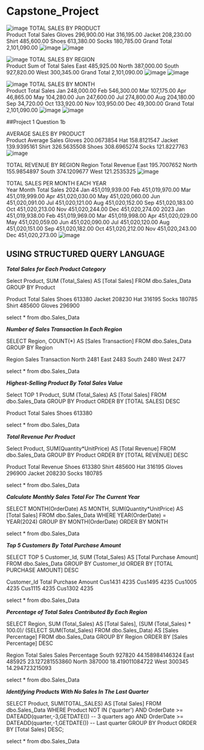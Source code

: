 # Capstone_Project

![image](https://github.com/user-attachments/assets/6d001534-3da8-4f61-b3ef-4219e77b24a2)
TOTAL SALES BY PRODUCT	
Product	 Total Sales
Gloves	 296,900.00 
Hat	 316,195.00 
Jacket	 208,230.00 
Shirt	 485,600.00 
Shoes	 613,380.00 
Socks	 180,785.00 
Grand Total	 2,101,090.00 
![image](https://github.com/user-attachments/assets/7378c5f0-a345-4fa5-b524-fb31f61815da)
![image](https://github.com/user-attachments/assets/37801fc4-9444-459e-a7bd-9aba94b904b4)



![image](https://github.com/user-attachments/assets/67963caa-14f4-4ada-b287-40afc3aefb0c)
TOTAL SALES BY REGION	
Product	Sum of Total Sales
East	 485,925.00 
North	 387,000.00 
South	 927,820.00 
West	 300,345.00 
Grand Total	 2,101,090.00 
![image](https://github.com/user-attachments/assets/6dc9e424-fdad-40ad-a923-e30df68e04dc)
![image](https://github.com/user-attachments/assets/dc2a2386-87b8-45c2-977d-c77ee0ef4b27)



![image](https://github.com/user-attachments/assets/b877cf44-6e0b-4222-923c-5bc44a301f55)
TOTAL SALES BY MONTH	
Product	 Total Sales
Jan	 248,000.00 
Feb	 546,300.00 
Mar	 107,175.00 
Apr	 46,865.00 
May	 104,280.00 
Jun	 247,600.00 
Jul	 274,800.00 
Aug	 204,180.00 
Sep	 34,720.00 
Oct	 133,920.00 
Nov	 103,950.00 
Dec	 49,300.00 
Grand Total	 2,101,090.00 
![image](https://github.com/user-attachments/assets/9a296e04-ee33-4197-bea0-2c5dc872bf6a)
![image](https://github.com/user-attachments/assets/5977d204-5efe-4482-9cd0-50347c383b63)


##Project 1 Question 1b

AVERAGE SALES BY PRODUCT	
Product	Average Sales
Gloves	200.0673854
Hat	158.8121547
Jacket	139.9395161
Shirt	326.5635508
Shoes	308.6965274
Socks	121.8227763
![image](https://github.com/user-attachments/assets/de918abc-8968-467c-8c01-40fd670997a5)


TOTAL REVENUE BY REGION	
Region	Total Revenue
East	195.7007652
North	155.9854897
South	374.1209677
West	121.2535325
![image](https://github.com/user-attachments/assets/439568a6-a99a-42e6-a0f7-1a6bb8df6714)


TOTAL SALES PER MONTH EACH YEAR		
Year	Month	 Total Sales 
2024	Jan	 451,019,939.00 
	Feb	 451,019,970.00 
	Mar	 451,019,999.00 
	Apr	 451,020,030.00 
	May	 451,020,060.00 
	Jun	 451,020,091.00 
	Jul	 451,020,121.00 
	Aug	 451,020,152.00 
	Sep	 451,020,183.00 
	Oct	 451,020,213.00 
	Nov	 451,020,244.00 
	Dec	 451,020,274.00 
2023	Jan	 451,019,938.00 
	Feb	 451,019,969.00 
	Mar	 451,019,998.00 
	Apr	 451,020,029.00 
	May	 451,020,059.00 
	Jun	 451,020,090.00 
	Jul	 451,020,120.00 
	Aug	 451,020,151.00 
	Sep	 451,020,182.00 
	Oct	 451,020,212.00 
	Nov	 451,020,243.00 
	Dec	 451,020,273.00 
![image](https://github.com/user-attachments/assets/ed34fcab-71a1-4a0f-a071-7e71d9245aec)


## USING STRUCTURED QUERY LANGUAGE

***Total Sales for Each Product Category***

Select Product, SUM (Total_Sales) AS [Total Sales]
FROM dbo.Sales_Data
GROUP BY Product

Product Total Sales
Shoes	613380
Jacket	208230
Hat	    316195
Socks	180785
Shirt	485600
Gloves	296900

select * from dbo.Sales_Data


***Number of Sales Transaction In Each Region***

SELECT Region, COUNT(*) AS [Sales Transaction]
FROM dbo.Sales_Data
GROUP BY Region

Region  Sales Transaction
North	2481
East	2483
South	2480
West	2477

select * from dbo.Sales_Data


***Highest-Selling Product By Total Sales Value***

Select TOP 1 Product, SUM (Total_Sales) AS [Total Sales]
FROM dbo.Sales_Data
GROUP BY Product
ORDER BY [TOTAL SALES] DESC

Product Total Sales
Shoes	613380

select * from dbo.Sales_Data


***Total Revenue Per Product***

Select Product, SUM(Quantity*UnitPrice) AS [Total Revenue]
FROM dbo.Sales_Data
GROUP BY Product
ORDER BY [TOTAL REVENUE] DESC

Product Total Revenue
Shoes	613380
Shirt	485600
Hat	    316195
Gloves	296900
Jacket	208230
Socks	180785

select * from dbo.Sales_Data


***Calculate Monthly Sales Total For The Current Year***

SELECT MONTH(OrderDate) AS MONTH,
SUM(Quantity*UnitPrice) AS [Total Sales]
FROM dbo.Sales_Data
WHERE YEAR(OrderDate) = YEAR(2024)
GROUP BY MONTH(OrderDate)
ORDER BY MONTH

select * from dbo.Sales_Data


***Top 5 Customers By Total Purchase Amount***

SELECT TOP 5 Customer_Id,
SUM (Total_Sales) AS [Total Purchase Amount]
FROM dbo.Sales_Data
GROUP BY Customer_Id
ORDER BY [TOTAL PURCHASE AMOUNT] DESC

Customer_Id   Total Purchase Amount
Cus1431	      4235
Cus1495	      4235
Cus1005	      4235
Cus1115	      4235
Cus1302	      4235

select * from dbo.Sales_Data


***Percentage of Total Sales Contributed By Each Region***

SELECT Region,
SUM (Total_Sales) AS [Total Sales],
(SUM (Total_Sales) * 100.0)/ (SELECT SUM(Total_Sales) 
FROM dbo.Sales_Data) AS [Sales Percentage]
FROM dbo.Sales_Data
GROUP BY Region
ORDER BY [Sales Percentage] DESC

Region  Total Sales  Sales Percentage
South	927820	     44.158984146324
East	485925	     23.127281553860
North	387000	     18.419011084722
West	300345	     14.294723215093

select * from dbo.Sales_Data

***Identifying Products With No Sales In The Last Quarter***

SELECT Product,
SUM(TOTAL_SALES) AS [Total Sales]
FROM dbo.Sales_Data
WHERE Product NOT IN ('quarter')
  AND OrderDate >= DATEADD(quarter,-3,GETDATE()) -- 3 quarters ago
  AND OrderDate >= DATEADD(quarter,-1,GETDATE()) -- Last quarter
GROUP BY Product
ORDER BY [Total Sales] DESC;


select * from dbo.Sales_Data

